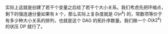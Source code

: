 实际上这就是创建了若干个变量之后给了若干个大小关系。我们考虑先把环缩点，剩下的强连通分量如果有 $k$ 个，那么实际上复杂度就是 $O(n^k)$ 的，常数项等价于有多少种大小关系的排列，也就是这个 DAG 的拓扑序数量。我们做一个 $O(k2^k)$ 的状压 DP 就行了。
